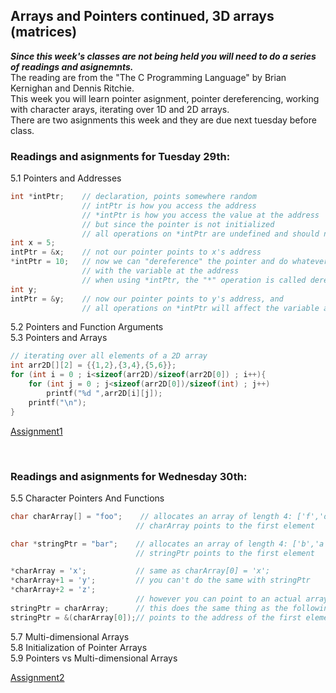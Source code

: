 ## Arrays and Pointers continued, 3D arrays (matrices) 
***Since this week's classes are not being held you will need to do a series of readings and asignemnts.***  
The reading are from the "The C Programming Language" by Brian Kernighan and Dennis Ritchie.  
This week you will learn pointer asignment, pointer dereferencing, working with character arays, iterating over 1D and 2D arrays.  
There are two asignments this week and they are due next tuesday before class.
<br>


### Readings and asignments for Tuesday 29th:
5.1 Pointers and Addresses  
```c
int *intPtr;    // declaration, points somewhere random
                // intPtr is how you access the address
                // *intPtr is how you access the value at the address
                // but since the pointer is not initialized
                // all operations on *intPtr are undefined and should not be done!
int x = 5;
intPtr = &x;    // not our pointer points to x's address
*intPtr = 10;   // now we can "dereference" the pointer and do whatever we want
                // with the variable at the address
                // when using *intPtr, the "*" operation is called dereferencing
int y;
intPtr = &y;    // now our pointer points to y's address, and 
                // all operations on *intPtr will affect the variable at y's address
```
5.2 Pointers and Function Arguments  
5.3 Pointers and Arrays 

```c
// iterating over all elements of a 2D array
int arr2D[][2] = {{1,2},{3,4},{5,6}};
for (int i = 0 ; i<sizeof(arr2D)/sizeof(arr2D[0]) ; i++){
    for (int j = 0 ; j<sizeof(arr2D[0])/sizeof(int) ; j++)
        printf("%d ",arr2D[i][j]);
    printf("\n");
}
```
[Assignment1](ASSIGNMENT1.md)

<br>

### Readings and asignments for Wednesday 30th:
5.5 Character Pointers And Functions  
```c
char charArray[] = "foo";    // allocates an array of length 4: ['f','o','o','\n']
                            // charArray points to the first element

char *stringPtr = "bar";    // allocates an array of length 4: ['b','a','r','\n']
                            // stringPtr points to the first element

*charArray = 'x';           // same as charArray[0] = 'x';
*charArray+1 = 'y';         // you can't do the same with stringPtr
*charArray+2 = 'z';         
                            // however you can point to an actual array with the pointer:
stringPtr = charArray;      // this does the same thing as the following line:
stringPtr = &(charArray[0]);// points to the address of the first element
```
5.7 Multi-dimensional Arrays  
5.8 Initialization of Pointer Arrays  
5.9 Pointers vs Multi-dimensional Arrays  

[Assignment2](ASSIGNMENT2.md)  
